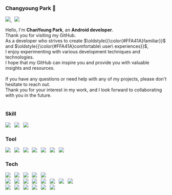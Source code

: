 ### Changyoung Park 👋 
<p>
    <a href="mailto:chamchann@gmail.com">
        <img src="https://img.shields.io/badge/Gmail-EA4335?style=flat&logo=Gmail&logoColor=white">
    </a>
    &nbsp;
    <a href="https://open.kakao.com/o/spiIDXEb">
        <img src="https://img.shields.io/badge/KakaoTalk-FFCD00?style=flat&logoColor=black&logo=KakaoTalk"> 
    </a>
</p>

<p>
Hello, I'm <strong>ChanYoung Park</strong>, an <strong>Android developer</strong>.<br>
Thank you for visiting my GitHub.<br>
As a developer who strives to create $\oldstyle{{\color{#FFA41A}familiar}}$ and $\oldstyle{{\color{#FFA41A}comfortable\ user\ experiences}}$,<br>
I enjoy experimenting with various development techniques and technologies.<br>
I hope that my GitHub can inspire you and provide you with valuable insights and resources.<br>
<br>
If you have any questions or need help with any of my projects, please don't hesitate to reach out.<br>
Thank you for your interest in my work, and I look forward to collaborating with you in the future.<br>
</p>

# 

### Skill
<p>
    <img src="https://img.shields.io/badge/Kotlin-7F52FF.svg?style=flat&logo=Kotlin&logoColor=white">
    &nbsp;
    <img src="https://img.shields.io/badge/Android-34A853.svg?style=flat&logo=Android&logoColor=white">
    &nbsp;
    <img src="https://img.shields.io/badge/Java-007396?style=flat&logo=OpenJDK&logoColor=white"/>
</p>

### Tool
<p>
    <img src="https://img.shields.io/badge/GitHub-181717.svg?style=flat&logo=GitHub&logoColor=white">
    &nbsp;
    <img src="https://img.shields.io/badge/GitBook-BBDDE5.svg?style=flat&logo=GitBook&logoColor=black">
    &nbsp;
    <img src="https://img.shields.io/badge/Firebase-DD2C00.svg?style=flat&logo=Firebase&logoColor=white">
    &nbsp;
    <img src="https://img.shields.io/badge/Redmine-B32024.svg?style=flat&logo=Redmine&logoColor=white">
    &nbsp;
    <img src="https://img.shields.io/badge/Slack-4A154B.svg?style=flat&logo=Slack&logoColor=white">
    &nbsp;
    <img src="https://img.shields.io/badge/Postman-FF6C37.svg?style=flat&logo=Postman&logoColor=white">
    &nbsp;
    <img src="https://img.shields.io/badge/Notion-000000.svg?style=flat&logo=Notion&logoColor=white">
</p>

### Tech
 <p>
    <img src="https://img.shields.io/badge/Coroutine-3C3C3B">
    &nbsp;
    <img src="https://img.shields.io/badge/Hilt-3C3C3B">
    &nbsp;
    <img src="https://img.shields.io/badge/MVVM-3C3C3B">
    &nbsp;
    <img src="https://img.shields.io/badge/Usb%20Serial%20Communication-3C3C3B">
    &nbsp;
    <img src="https://img.shields.io/badge/AIDL%20Service%20(Multi App Connect)-3C3C3B">
    <br>
    <img src="https://img.shields.io/badge/SDK-3C3C3B">
    &nbsp;
    <img src="https://img.shields.io/badge/Socket.io-3C3C3B">
    &nbsp;
    <img src="https://img.shields.io/badge/WebSocket-3C3C3B">
    &nbsp;
    <img src="https://img.shields.io/badge/FCM-3C3C3B">
    &nbsp;
    <img src="https://img.shields.io/badge/NFC%20-3C3C3B">
    &nbsp;
    <img src="https://img.shields.io/badge/Web%20View-3C3C3B">
    &nbsp;
    <img src="https://img.shields.io/badge/BLE%20Scan-3C3C3B">
    &nbsp;
    <img src="https://img.shields.io/badge/BLE%20Advertise-3C3C3B">
    <br>
    <img src="https://img.shields.io/badge/Location-3C3C3B">
    &nbsp;
    <img src="https://img.shields.io/badge/Google%20Map-3C3C3B">
    &nbsp;
    <img src="https://img.shields.io/badge/Naver%20Map-3C3C3B">
    &nbsp;
    <img src="https://img.shields.io/badge/Acceleration%20Sensor-3C3C3B">
    &nbsp;
    <img src="https://img.shields.io/badge/Gyro%20Sensor-3C3C3B">
    &nbsp;
    <img src="https://img.shields.io/badge/Google%20Sleep%20Api-3C3C3B">
 </p>
 
<!-- ![Anurag's GitHub stats](https://github-readme-stats.vercel.app/api?username=U-WangE&theme=dracula)

![Top Langs](https://github-readme-stats.vercel.app/api/top-langs/?username=U-WangE&layout=compact)
-->

<!--
**U-WangE/U-WangE** is a ✨ _special_ ✨ repository because its `README.md` (this file) appears on your GitHub profile.

Here are some ideas to get you started:

- 🔭 I’m currently working on ...
- 🌱 I’m currently learning ...
- 👯 I’m looking to collaborate on ...
- 🤔 I’m looking for help with ...
- 💬 Ask me about ...
- 📫 How to reach me: ...
- 😄 Pronouns: ...
- ⚡ Fun fact: ...
-->

